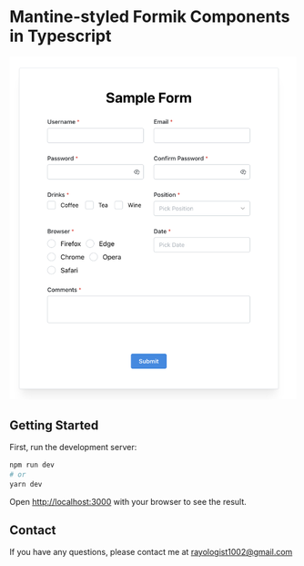 # Mantine-styled Formik Components in Typescript

![Sample Form](assets/sample-form.png)

## Getting Started

First, run the development server:

```bash
npm run dev
# or
yarn dev
```

Open [http://localhost:3000](http://localhost:3000) with your browser to see the result.

## Contact

If you have any questions, please contact me at rayologist1002@gmail.com
